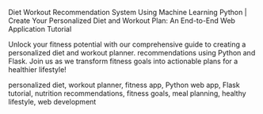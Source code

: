 Diet Workout Recommendation System Using Machine Learning Python | Create Your Personalized Diet and Workout Plan: An End-to-End Web Application Tutorial


Unlock your fitness potential with our comprehensive guide to creating a personalized diet and workout planner. 
recommendations using Python and Flask. Join us as we transform fitness goals into actionable plans for a healthier lifestyle!

personalized diet, workout planner, fitness app, Python web app, Flask tutorial,
nutrition recommendations, fitness goals, meal planning, healthy lifestyle, web development
